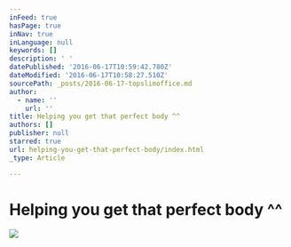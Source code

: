 ```yaml
---
inFeed: true
hasPage: true
inNav: true
inLanguage: null
keywords: []
description: ' '
datePublished: '2016-06-17T10:59:42.780Z'
dateModified: '2016-06-17T10:58:27.510Z'
sourcePath: _posts/2016-06-17-topslimoffice.md
author:
  - name: ''
    url: ''
title: Helping you get that perfect body ^^
authors: []
publisher: null
starred: true
url: helping-you-get-that-perfect-body/index.html
_type: Article

---
```

# Helping you get that perfect body ^^
![ ](https://the-grid-user-content.s3-us-west-2.amazonaws.com/bf9d3b85-674f-44d4-a2f6-f1843ba491f3.png)